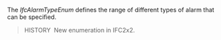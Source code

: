 The _IfcAlarmTypeEnum_ defines the range of different types of alarm that can be specified.

> HISTORY&nbsp; New enumeration in IFC2x2.
